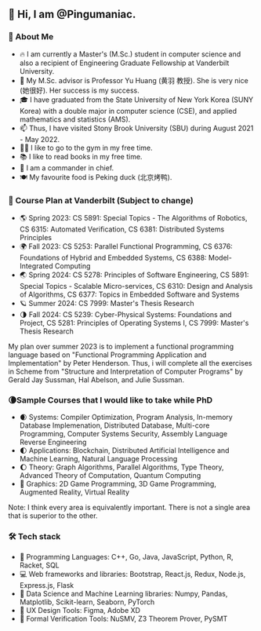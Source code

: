 ## 👋 Hi, I am @Pingumaniac. 

### 👨 About Me

* 🔥 I am currently a Master's (M.Sc.) student in computer science and also a recipient of Engineering Graduate Fellowship at Vanderbilt University.
* 🌱 My M.Sc. advisor is Professor Yu Huang (黄羽 教授). She is very nice (她很好). Her success is my success.
* 🎓 I have graduated from the State University of New York Korea (SUNY Korea) with a double major in computer science (CSE), and applied mathematics and statistics (AMS). 
* 📫 Thus, I have visited Stony Brook University (SBU) during August 2021 - May 2022. 
* 🏋️‍♂️ I like to go to the gym in my free time.
* 📚 I like to read books in my free time.
* 📌 I am a commander in chief. 
* 🍽️ My favourite food is Peking duck (北京烤鸭). 

### 🎲 Course Plan at Vanderbilt (Subject to change)

* 🌎 Spring 2023: CS 5891: Special Topics - The Algorithms of Robotics, CS 6315: Automated Verification, CS 6381: Distributed Systems Principles
* 🌍 Fall 2023: CS 5253: Parallel Functional Programming, CS 6376: Foundations of Hybrid and Embedded Systems, CS 6388: Model-Integrated Computing
* 🌏 Spring 2024: CS 5278: Principles of Software Engineering, CS 5891: Special Topics - Scalable Micro-services, CS 6310: Design and Analysis of Algorithms, CS 6377: Topics in Embedded Software and Systems
* 🪐 Summer 2024: CS 7999: Master's Thesis Research
* 🌗 Fall 2024: CS 5239: Cyber-Physical Systems: Foundations and Project, CS 5281: Principles of Operating Systems I, CS 7999: Master's Thesis Research

My plan over summer 2023 is to implement a functional programming language based on "Functional Programming Application and Implementation" by Peter Henderson. Thus, i will complete all the exercises in Scheme from "Structure and Interpretation of Computer Programs" by Gerald Jay Sussman, Hal Abelson, and Julie Sussman.

### 🌘Sample Courses that I would like to take while PhD
 
* 🌒 Systems: Compiler Optimization, Program Analysis, In-memory Database Implemenation, Distributed Database, Multi-core Programming, Computer Systems Security, Assembly Language Reverse Engineering
* 🌓 Applications: Blockchain, Distributed Artificial Intelligence and Machine Learning, Natural Language Processing
* 🌔 Theory: Graph Algorithms, Parallel Algorithms, Type Theory, Advanced Theory of Computation, Quantum Computing
* 🌙 Graphics: 2D Game Programming, 3D Game Programming, Augmented Reality, Virtual Reality

Note: I think every area is equivalently important. There is not a single area that is superior to the other. 

### 🛠 Tech stack
* 💎 Programming Languages: C++, Go, Java, JavaScript, Python, R, Racket, SQL
* 💻 Web frameworks and libraries: Bootstrap, React.js, Redux, Node.js, Express.js, Flask
* 💊 Data Science and Machine Learning libraries: Numpy, Pandas, Matplotlib, Scikit-learn, Seaborn, PyTorch
* 🔮 UX Design Tools: Figma, Adobe XD
* 🔫 Formal Verification Tools: NuSMV, Z3 Theorem Prover, PySMT

<!---
Pingumaniac/Pingumaniac is a ✨ special ✨ repository because its `README.md` (this file) appears on your GitHub profile.
You can click the Preview link to take a look at your changes.
--->
